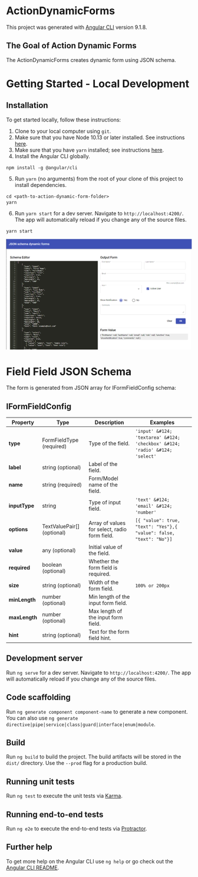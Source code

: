 # ActionDynamicForms

This project was generated with [Angular CLI](https://github.com/angular/angular-cli) version 9.1.8.

## The Goal of Action Dynamic Forms

The ActionDynamicForms creates dynamic form using JSON schema.

# Getting Started - Local Development

## Installation

To get started locally, follow these instructions:

1. Clone to your local computer using `git`.
2. Make sure that you have Node 10.13 or later installed. See instructions [here](https://nodejs.org/en/download/).
3. Make sure that you have `yarn` installed; see instructions [here](https://yarnpkg.com/lang/en/docs/install/).
4. Install the Angular CLI globally.
```shell
npm install -g @angular/cli
```
5. Run `yarn` (no arguments) from the root of your clone of this project to install dependencies.
```shell
cd <path-to-action-dynamic-form-folder>
yarn
```
6. Run `yarn start` for a dev server. Navigate to `http://localhost:4200/`. The app will automatically reload if you change any of the source files.
```shell
yarn start
```
![Demo App Screenshot](docs/images/demo-app.PNG)

# Field Field JSON Schema

The form is generated from JSON array for IFormFieldConfig schema:

## IFormFieldConfig

| Property | Type | Description | Examples |
|---|---|---|---|
**type** | FormFieldType (required) | Type of the field. | `'input' &#124; 'textarea' &#124; 'checkbox' &#124; 'radio' &#124; 'select'`
**label** | string (optional) | Label of the field. | 
**name** | string (required) | Form/Model name of the field. | 
**inputType** | string | Type of input field. | `'text' &#124; 'email' &#124; 'number'`
**options** | TextValuePair[] (optional) | Array of values for select, radio form field. | `[{ "value": true, "text": "Yes"},{ "value": false, "text": "No"}]`
**value** | any (optional) | Initial value of the field. | 
**required** | boolean (optional) | Whether the form field is required. | 
**size** | string (optional) | Width of the form field. | `100% or 200px`
**minLength** | number (optional) | Min length of the input form field. | 
**maxLength** | number (optional) | Max length of the input form field. | 
**hint** | string (optional) | Text for the form field hint. | 


## Development server

Run `ng serve` for a dev server. Navigate to `http://localhost:4200/`. The app will automatically reload if you change any of the source files.

## Code scaffolding

Run `ng generate component component-name` to generate a new component. You can also use `ng generate directive|pipe|service|class|guard|interface|enum|module`.

## Build

Run `ng build` to build the project. The build artifacts will be stored in the `dist/` directory. Use the `--prod` flag for a production build.

## Running unit tests

Run `ng test` to execute the unit tests via [Karma](https://karma-runner.github.io).

## Running end-to-end tests

Run `ng e2e` to execute the end-to-end tests via [Protractor](http://www.protractortest.org/).

## Further help

To get more help on the Angular CLI use `ng help` or go check out the [Angular CLI README](https://github.com/angular/angular-cli/blob/master/README.md).
